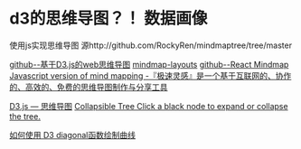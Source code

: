 # d3的思维导图？！ 数据画像

使用js实现思维导图 
源http://github.com/RockyRen/mindmaptree/tree/master


[github--基于D3.js的web思维导图](https://github.com/Youjingyu/web_mind_mapping)
[mindmap-layouts](https://github.com/leungwensen/mindmap-layouts#readme)
[github--React Mindmap ](https://www.npmjs.com/package/react-mindmap)
[Javascript version of mind mapping -『极速灵感』是一个基于互联网的、协作的、高效的、免费的思维导图制作与分享工具 ](https://github.com/hizzgdev/jsmind)

[D3.js — 思维导图](https://blog.csdn.net/zoubf/article/details/52910047)
[Collapsible Tree Click a black node to expand or collapse the tree.](https://beta.observablehq.com/@mbostock/collapsible-tree)


[如何使用 D3 diagonal函数绘制曲线](https://cloud.tencent.com/developer/ask/41631)
